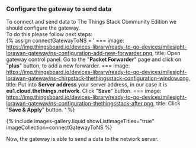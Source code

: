 ### Configure the gateway to send data

To connect and send data to The Things Stack Community Edition we should configure the gateway.  
To do this please follow next steps:  
{% assign connectGatewayToNS = '
    ===
        image: https://img.thingsboard.io/devices-library/ready-to-go-devices/milesight-lorawan-gateway/ns-configuration-add-new-forwarder.png,
        title: Open gateway control panel. Go to the "**Packet Forwarder**" page and click on "**plus**" button, to add a new forwarder.
    ===
        image: https://img.thingsboard.io/devices-library/ready-to-go-devices/milesight-lorawan-gateway/ns-chirpstack-thethingsstack-configuration-window.png,
        title: Put into **Server address** your server address, in our case it is **eu1.cloud.thethings.network**. Click "**Save**" button.
    ===
        image: https://img.thingsboard.io/devices-library/ready-to-go-devices/milesight-lorawan-gateway/ns-configuration-thethingsstack-after.png,
        title: Click "**Save & Apply**" button.
'
%}

{% include images-gallery.liquid showListImageTitles="true" imageCollection=connectGatewayToNS %}

Now, the gateway is able to send a data to the network server.  
